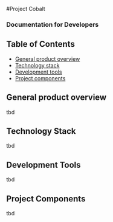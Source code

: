 #Project Cobalt

### Documentation for Developers

## Table of Contents  
- [General product overview](#overview)
- [Technology stack](#technology-stack)
- [Development tools](#development-tools)
- [Project components](#project-components)

<a name="overview"/>

## **General product overview**
tbd

<a name="technology-stack"/>

## **Technology Stack**
tbd

<a name="development-tools"/>

## **Development Tools**
tbd

<a name="project-components"/>

## **Project Components**
tbd